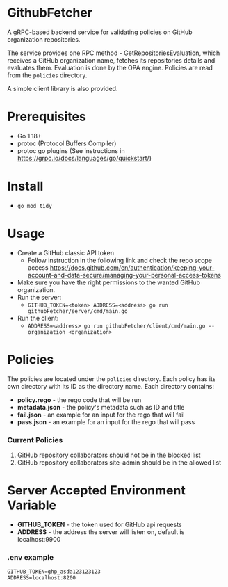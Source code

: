 # GithubFetcher

A gRPC-based backend service for validating policies on GitHub organization repositories.

The service provides one RPC method - GetRepositoriesEvaluation, which receives a GitHub organization name, fetches its repositories details and evaluates them.
Evaluation is done by the OPA engine. Policies are read from the `policies` directory.

A simple client library is also provided.

# Prerequisites
* Go 1.18+ 
* protoc (Protocol Buffers Compiler)
* protoc go plugins (See instructions in https://grpc.io/docs/languages/go/quickstart/)

# Install
* `go mod tidy`

# Usage
* Create a GitHub classic API token 
  * Follow instruction in the following link and check the repo scope access https://docs.github.com/en/authentication/keeping-your-account-and-data-secure/managing-your-personal-access-tokens
* Make sure you have the right permissions to the wanted GitHub organization.
* Run the server:
  * `GITHUB_TOKEN=<token> ADDRESS=<address> go run githubFetcher/server/cmd/main.go`
* Run the client:
  * `ADDRESS=<address> go run githubFetcher/client/cmd/main.go --organization <organization>`

# Policies
The policies are located under the `policies` directory.
Each policy has its own directory with its ID as the directory name.
Each directory contains:
- **policy.rego** - the rego code that will be run
- **metadata.json** - the policy's metadata such as ID and title
- **fail.json** - an example for an input for the rego that will fail
- **pass.json** - an example for an input for the rego that will pass
### Current Policies
1. GitHub repository collaborators should not be in the blocked list
2. GitHub repository collaborators site-admin should be in the allowed list

# Server Accepted Environment Variable
* **GITHUB_TOKEN** - the token used for GitHub api requests
* **ADDRESS** - the address the server will listen on, default is localhost:9900

### .env example
```
GITHUB_TOKEN=ghp_asda123123123
ADDRESS=localhost:8200
```